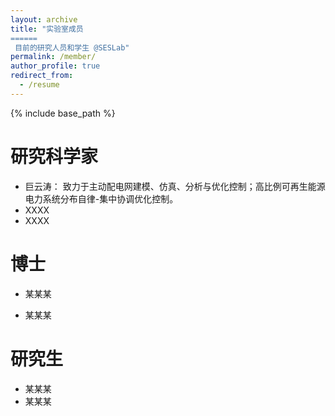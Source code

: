 ```yaml
---
layout: archive
title: "实验室成员
======
 目前的研究人员和学生 @SESLab"
permalink: /member/
author_profile: true
redirect_from:
  - /resume
---
```


{% include base_path %}

研究科学家
======
* 巨云涛： 致力于主动配电网建模、仿真、分析与优化控制；高比例可再生能源电力系统分布自律-集中协调优化控制。
* XXXX
* XXXX

博士
======
* 某某某 

* 某某某
  
研究生
======
* 某某某
* 某某某


